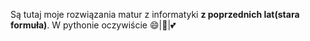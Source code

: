 Są tutaj moje rozwiązania matur z informatyki **z poprzednich lat(stara formuła)**. W pythonie oczywiście 😄|🐍|💕
